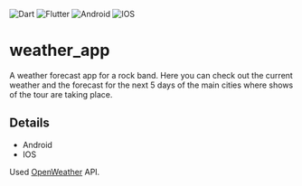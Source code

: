 ![Dart](https://img.shields.io/badge/-Dart-black?style=flat-square&logo=Dart)
![Flutter](https://img.shields.io/badge/-Flutter-black?style=flat-square&logo=Flutter)
![Android](https://img.shields.io/badge/-Android-black?style=flat-square&logo=Android)
![IOS](https://img.shields.io/badge/-black?style=flat-square&logo=IOS)


# weather_app

A weather forecast app for a rock band. Here you can check out the current weather and the forecast for the next 5 days of the main cities where shows of the tour are taking place.

## Details

- Android 
- IOS

Used [OpenWeather](https://openweathermap.org/forecast5#5days) API.

